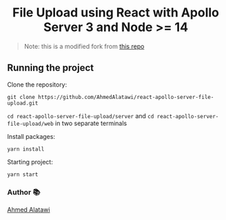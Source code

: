 <h1 align="center">File Upload using React  with Apollo Server 3 and Node >= 14</h1>

>Note: this is a modified fork from [this repo](https://github.com/benawad/apollo-server-react-file-upload)

## Running the project

Clone the repository:

`git clone https://github.com/AhmedAlatawi/react-apollo-server-file-upload.git`

`cd react-apollo-server-file-upload/server` and `cd react-apollo-server-file-upload/web` in two separate terminals 

Install packages:

`yarn install`

Starting project:

`yarn start`


### Author :books:

[Ahmed Alatawi](https://github.com/AhmedAlatawi)